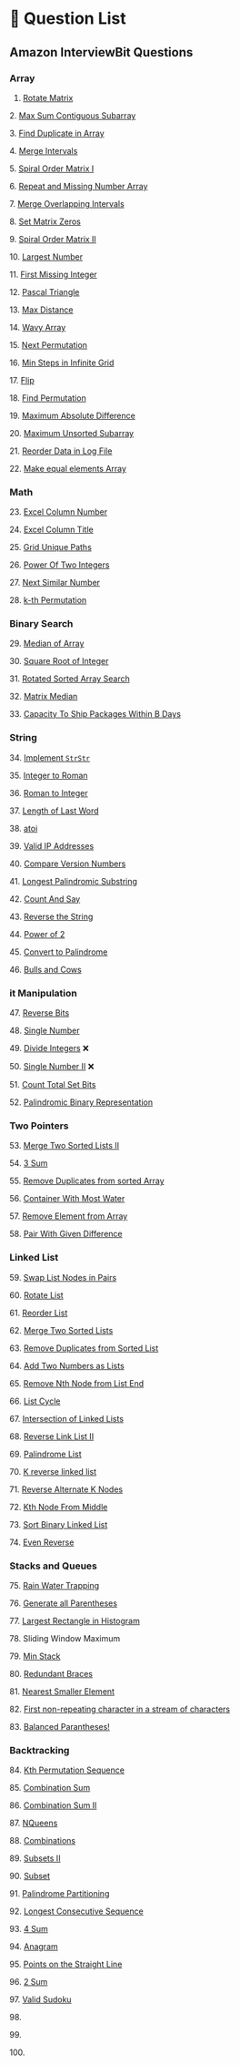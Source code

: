 # 🔫 Question List

## Amazon InterviewBit Questions

### Array

1. [Rotate Matrix](01-array/rotate-matrix.md)

2\. [Max Sum Contiguous Subarray](01-array/max-sum-contiguous-subarray.md)

3\. [Find Duplicate in Array](01-array/find-duplicate-in-array.md)

4\. [Merge Intervals](01-array/merge-intervals.md)

5\. [Spiral Order Matrix I](01-array/spiral-order-matrix-i.md)

6\. [Repeat and Missing Number Array](01-array/repeat-and-missing-number-array.md)

7\. [Merge Overlapping Intervals](01-array/merge-overlapping-intervals.md)

8\. [Set Matrix Zeros](01-array/set-matrix-zeros.md)

9\. [Spiral Order Matrix II](01-array/spiral-order-matrix-ii.md)

10\. [Largest Number](01-array/largest-number.md)

11\. [First Missing Integer](01-array/first-missing-integer.md)

12\. [Pascal Triangle](01-array/pascal-triangle.md)

13\. [Max Distance](01-array/max-distance.md)

14\. [Wavy Array](01-array/wavy-array.md)

15\. [Next Permutation](01-array/next-permutation.md)

16\. [Min Steps in Infinite Grid ](01-array/min-steps-in-infinite-grid.md)

17\. [Flip](01-array/flip.md)

18\. [Find Permutation](01-array/find-permutation.md)

19\. [Maximum Absolute Difference](01-array/maximum-absolute-difference.md)

20\. [Maximum Unsorted Subarray](01-array/maximum-unsorted-subarray.md)

21\. [Reorder Data in Log File](01-array/reorder-data-in-log-file.md)

22\. [Make equal elements Array](01-array/make-equal-elements-array.md)

### Math

23\. [Excel Column Number](02-math/excel-column-number.md)

24\. [Excel Column Title](02-math/excel-column-title.md)

25\. [Grid Unique Paths](02-math/grid-unique-paths.md)

26\. [Power Of Two Integers](02-math/power-of-two-integers.md)

27\. [Next Similar Number](02-math/next-similar-number.md)

28\. [k-th Permutation](02-math/k-th-permutation.md)

### Binary Search

29\. [Median of Array](03-binary-search/median-of-array.md)

30\. [Square Root of Integer](03-binary-search/square-root-of-integer.md)

31\. [Rotated Sorted Array Search](03-binary-search/rotated-sorted-array-search.md)

32\. [Matrix Median](03-binary-search/matrix-median.md)

33\. [Capacity To Ship Packages Within B Days](03-binary-search/capacity-to-ship-packages-within-b-days.md)

### String

34\. [Implement `StrStr`](04-string/implement-strstr.md)

35\. [Integer to Roman](04-string/integer-to-roman.md)

36\. [Roman to Integer](04-string/roman-to-integer.md)

37\. [Length of Last Word](04-string/length-of-last-word.md)

38\. [atoi](04-string/atoi.md)

39\. [Valid IP Addresses](04-string/valid-ip-addresses.md)

40\. [Compare Version Numbers](04-string/compare-version-numbers.md)

41\. [Longest Palindromic Substring](04-string/longest-palindromic-substring.md)

42\. [Count And Say](04-string/count-and-say.md)

43\. [Reverse the String](04-string/reverse-the-string.md)

44\. [Power of 2](04-string/power-of-2.md)

45\. [Convert to Palindrome](04-string/convert-to-palindrome.md)

46\. [Bulls and Cows](04-string/bulls-and-cows.md)

### it Manipulation

47\. [Reverse Bits](05-bit-manipulation/reverse-bits.md)

48\. [Single Number](05-bit-manipulation/single-number.md)

49\. [Divide Integers](05-bit-manipulation/divide-integers.md) :x:

50\. [Single Number II](05-bit-manipulation/single-number-ii.md) :x:

51\. [Count Total Set Bits](05-bit-manipulation/count-total-set-bits.md)

52\. [Palindromic Binary Representation](05-bit-manipulation/palindromic-binary-representation.md)

### Two Pointers

53\. [Merge Two Sorted Lists II](06-two-pointers/merge-two-sorted-lists-ii.md)

54\. [3 Sum](06-two-pointers/3-sum.md)

55\. [Remove Duplicates from sorted Array](06-two-pointers/remove-duplicates-from-sorted-array.md)

56\. [Container With Most Water](06-two-pointers/container-with-most-water.md)

57\. [Remove Element from Array](06-two-pointers/remove-element-from-array.md)

58\. [Pair With Given Difference](06-two-pointers/pair-with-given-difference.md)

### Linked List

59\. [Swap List Nodes in Pairs](07-linked-list/swap-list-nodes-in-pairs.md)

60\. [Rotate List](07-linked-list/rotate-list.md)

61\. [Reorder List](07-linked-list/reorder-list.md)

62\. [Merge Two Sorted Lists](07-linked-list/merge-two-sorted-lists.md)

63\. [Remove Duplicates from Sorted List](07-linked-list/remove-duplicates-from-sorted-list.md)

64\. [Add Two Numbers as Lists](07-linked-list/add-two-numbers-as-lists.md)

65\. [Remove Nth Node from List End](07-linked-list/remove-nth-node-from-list-end.md)

66\. [List Cycle](07-linked-list/list-cycle.md)

67\. [Intersection of Linked Lists](07-linked-list/intersection-of-linked-lists.md)

68\. [Reverse Link List II](07-linked-list/reverse-linked-list-ii.md)

69\. [Palindrome List](07-linked-list/palindrome-list.md)

70\. [K reverse linked list](07-linked-list/k-reverse-linked-list.md)

71\. [Reverse Alternate K Nodes](07-linked-list/reverse-alternate-k-nodes.md)

72\. [Kth Node From Middle](07-linked-list/kth-node-from-middle.md)

73\. [Sort Binary Linked List](07-linked-list/sort-binary-linked-list.md)

74\. [Even Reverse](07-linked-list/even-reverse.md)

### Stacks and Queues&#x20;

75\. [Rain Water Trapping](08-stacks-and-queues/rain-water-trapping.md)

76\. [Generate all Parentheses](08-stacks-and-queues/generate-all-parentheses.md)

77\. [Largest Rectangle in Histogram](08-stacks-and-queues/largest-rectangle-in-histogram.md)

78\. Sliding Window Maximum

79\. [Min Stack](08-stacks-and-queues/min-stack.md)

80\. [Redundant Braces](08-stacks-and-queues/redundant-braces.md)

81\. [Nearest Smaller Element](08-stacks-and-queues/nearest-smaller-element.md)

82\. [First non-repeating character in a stream of characters](08-stacks-and-queues/first-non-repeating-character-in-a-stream-of-characters.md)

83\. [Balanced Parantheses!](08-stacks-and-queues/balanced-parantheses.md)

### Backtracking

84\. [Kth Permutation Sequence](09-backtracking/kth-permutation-sequence.md)

85\. [Combination Sum](09-backtracking/combination-sum.md)

86\. [Combination Sum II](09-backtracking/combination-sum-ii.md)

87\. [NQueens](09-backtracking/nqueens.md)

88\. [Combinations](09-backtracking/combinations.md)

89\. [Subsets II](09-backtracking/subsets-ii.md)

90\. [Subset](09-backtracking/subset.md)

91\. [Palindrome Partitioning](09-backtracking/palindrome-partitioning.md)

92\. [Longest Consecutive Sequence](10-hashing/longest-consecutive-sequence.md)

93\. [4 Sum](10-hashing/4-sum.md)

94\. [Anagram](10-hashing/anagrams.md)

95\. [Points on the Straight Line](10-hashing/points-on-the-straight-line.md)

96\. [2 Sum](10-hashing/2-sum.md)

97\. [Valid Sudoku](10-hashing/valid-sudoku.md)

98\.

99\.

100\.
